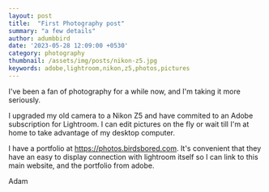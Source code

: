 ```yaml
---
layout: post
title:  "First Photography post"
summary: "a few details"
author: adumbbird
date: '2023-05-28 12:09:00 +0530'
category: photography
thumbnail: /assets/img/posts/nikon-z5.jpg
keywords: adobe,lightroom,nikon,z5,photos,pictures
---
```


I've been a fan of photography for a while now, and I'm taking it more seriously.

I upgraded my old camera to a Nikon Z5 and have commited to an Adobe subscription for Lightroom. I can edit pictures on the fly or wait till I'm at home to take advantage of my desktop computer. 

I have a portfolio at https://photos.birdsbored.com. It's convenient that they have an easy to display connection with lightroom itself so I can link to this main website, and the portfolio from adobe.

Adam
